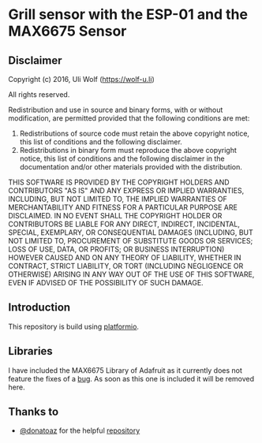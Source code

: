 # Grill sensor with the ESP-01 and the MAX6675 Sensor
## Disclaimer
Copyright (c) 2016, Uli Wolf (https://wolf-u.li)

All rights reserved.

Redistribution and use in source and binary forms, with or without modification, are permitted provided that the following conditions are met:

1. Redistributions of source code must retain the above copyright notice, this list of conditions and the following disclaimer.
2. Redistributions in binary form must reproduce the above copyright notice, this list of conditions and the following disclaimer in the documentation and/or other materials provided with the distribution.

THIS SOFTWARE IS PROVIDED BY THE COPYRIGHT HOLDERS AND CONTRIBUTORS "AS IS" AND ANY EXPRESS OR IMPLIED WARRANTIES, INCLUDING, BUT NOT LIMITED TO, THE IMPLIED WARRANTIES OF MERCHANTABILITY AND FITNESS FOR A PARTICULAR PURPOSE ARE DISCLAIMED. IN NO EVENT SHALL THE COPYRIGHT HOLDER OR CONTRIBUTORS BE LIABLE FOR ANY DIRECT, INDIRECT, INCIDENTAL, SPECIAL, EXEMPLARY, OR CONSEQUENTIAL DAMAGES (INCLUDING, BUT NOT LIMITED TO, PROCUREMENT OF SUBSTITUTE GOODS OR SERVICES; LOSS OF USE, DATA, OR PROFITS; OR BUSINESS INTERRUPTION) HOWEVER CAUSED AND ON ANY THEORY OF LIABILITY, WHETHER IN CONTRACT, STRICT LIABILITY, OR TORT (INCLUDING NEGLIGENCE OR OTHERWISE) ARISING IN ANY WAY OUT OF THE USE OF THIS SOFTWARE, EVEN IF ADVISED OF THE POSSIBILITY OF SUCH DAMAGE.

## Introduction
This repository is build using [platformio](http://platformio.org/).

## Libraries
I have included the MAX6675 Library of Adafruit as it currently does not feature the fixes of a [bug](https://github.com/adafruit/MAX6675-library/issues/9). As soon as this one is included it will be removed here.

## Thanks to
 * [@donatoaz](https://github.com/donatoaz) for the helpful [repository](https://github.com/donatoaz/esp8266-esp01-MAX6675)
